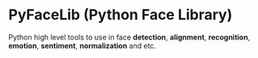 # PyFaceLib (Python Face Library)

Python high level tools to use in face **detection**, **alignment**, **recognition**, **emotion**, **sentiment**, **normalization** and etc.
